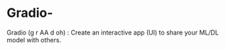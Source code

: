 # Gradio-
Gradio (g r AA d oh) : Create an interactive app (UI) to share your ML/DL model with others.
